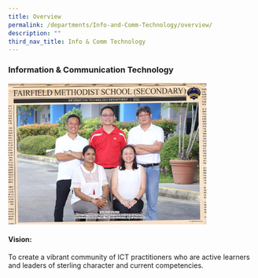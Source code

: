 ```yaml
---
title: Overview
permalink: /departments/Info-and-Comm-Technology/overview/
description: ""
third_nav_title: Info & Comm Technology
---
```

### Information & Communication Technology

<img src="/images/Dept Photos/information technology department 2.jpg" style="width:80%">

#### Vision:

To create a vibrant community of ICT practitioners who are active learners and leaders of sterling character and current competencies.